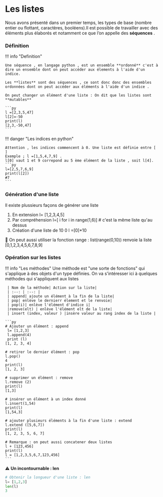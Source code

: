 # Les listes 

Nous avons présenté dans un premier temps, les types de base (nombre entier ou flottant, caractères, booléens).Il est possible de travailler avec des éléments plus élaborés et notamment ce que l’on appelle des **séquences** .

### Définition

!!! info "Definition"

    Une séquence , en langage python , est un ensemble **ordonné** c'est à dire un ensemble dont on peut accéder aux élements à l'aide d'un indice.

    Les **listes** sont des séquences , ce sont donc donc des ensembles ordonnées dont on peut accéder aux éléments à l'aide d'un indice .

    On peut changer un élément d'une liste : On dit que les listes sont **mutables**

    ```py
    l =[2,3,5,47]
    l[2]=-50
    print(l)
    [2,3,-50,47]
    ```

!!! danger "Les indices en python"
   

    Attention , les indices commencent à 0. Une liste est définie entre [ ]
    Exemple ; l =[1,5,4,7,9] .
    l[0] vaut 1 et 9 correpond au 5 ème élément de la liste , soit l[4].
    ```py
    l=[2,5,7,6,9]
    print(l[2])
    #7
    ```

### Génération d'une liste 

Il existe plussieurs façons de générer une liste 


1. En extension 
  l= [1,2,3,4,5]
2. Par compréhension
   l=[ i for i in range(1,6)] # c'est la même liste qu'au dessus
3. Création d'une liste de 10 0
   l =[0]*10

:rainbow: On peut aussi utiliser la fonction range :
list(range(0,10)) renvoie la liste [0,1,2,3,4,5,6,7,8,9]

### Opération sur les listes

!!! info "Les méthodes"
     Une méthode est "une sorte de fonctions" qui s'applique à des objets d'un type définies. On va s'intéresser ici à quelques méthodes qui s'appliquent aux listes 

     | Nom de la méthode| Action sur la liste|
     | :--: | :--: |
     | append| ajoute un élément à la fin de la liste|
     | pop| enlève le dernierr élement et le renvoie|
     | pop(i)| enlève l'élément d'indice i|
     |remove(elt) | enlève l'élément elt de la liste|
     | insert (index, valeur ) |insère valeur au rang index de la liste |

    ```py
    # Ajouter un élément : append 
     l= [1,2,3]
     l.append(4)
     print (l)
    [1, 2, 3, 4]

    # retirer le dernier élément : pop
    l.pop()
    4
    print(l)
    [1, 2, 3]

    # supprimer un élément : remove 
    l.remove (2)
    print(l)
    [1,3]

    # insérer un élément à un index donné
    l.insert(1,54)
    print(l)
    [1,54,3]

    # ajouter plusieurs éléments à la fin d'une liste : extend 
    l.extend ([5,6,7])
    print(l)
    [1, 2, 3, 5, 6, 7]

    # Remarque : on peut aussi concatener deux listes 
    l + [123,456]
    print(l)
    l = [1,2,3,5,6,7,123,456]
    ```
:warning: **Un incontournable : len**
  ```py
  # Obtenir la longueur d'une liste : len
  l= [1,2,3]
  len(l)
  3
  ```







